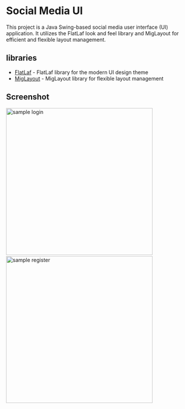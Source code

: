 # Social Media UI

This project is a Java Swing-based social media user interface (UI) application. It utilizes the FlatLaf look and feel library and MigLayout for efficient and flexible layout management.

## libraries
- [FlatLaf](https://github.com/JFormDesigner/FlatLaf) - FlatLaf library for the modern UI design theme
- [MigLayout](https://github.com/mikaelgrev/miglayout) - MigLayout library for flexible layout management
## Screenshot
<img src="https://github.com/DJ-Raven/social-media-ui/assets/58245926/72fc2cf5-6946-408a-9ff4-549208e2fa29" alt="sample login" width="400"/>
&nbsp;
<img src="https://github.com/DJ-Raven/social-media-ui/assets/58245926/b410b6e1-565d-466c-8129-e546b71af826" alt="sample register" width="400"/>
